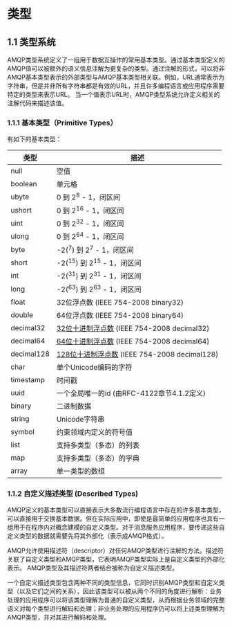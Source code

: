 # 类型

## 1.1 类型系统

AMQP类型系统定义了一组用于数据互操作的常用基本类型。通过基本类型定义的AMQP值可以被额外的语义信息注解为更复杂的类型。通过注解的形式，可以将非AMQP基本类型表示的外部类型与AMQP基本类型相关联。例如，URL通常表示为字符串，但是并非所有字符串都是有效的URL，并且许多编程语言或应用程序需要特定的类型来表示URL。 当一个值表示URL时，AMQP类型系统允许定义相关的注解代码来描述该值。

### 1.1.1 基本类型（Primitive Types）

有如下的基本类型：

|  类型   |  描述  |
|  ----  | ----  |
| null  | 空值 |
| boolean | 单元格 |
| ubyte | 0 到 2<sup>8</sup> - 1，闭区间 |
| ushort | 0 到 2<sup>16</sup> - 1，闭区间 |
| uint | 0 到 2<sup>32</sup> - 1，闭区间 |
| ulong | 0 到 2<sup>64</sup> - 1，闭区间 |
| byte | -2(<sup>7</sup>) 到 2<sup>7</sup> - 1，闭区间 |
| short | -2(<sup>15</sup>) 到 2<sup>15</sup> - 1，闭区间 |
| int | -2(<sup>31</sup>) 到 2<sup>31</sup> - 1，闭区间 |
| long | -2(<sup>63</sup>) 到 2<sup>63</sup> - 1，闭区间 |
| float | 32位浮点数 (IEEE 754-2008 binary32) |
| double | 64位浮点数 (IEEE 754-2008 binary64) |
| decimal32 | [32位十进制浮点数](https://en.wikipedia.org/wiki/Decimal32_floating-point_format) (IEEE 754-2008 decimal32) |
| decimal64 | [64位十进制浮点数](https://en.wikipedia.org/wiki/Decimal64_floating-point_format) (IEEE 754-2008 decimal64) |
| decimal128 | [128位十进制浮点数](https://en.wikipedia.org/wiki/Decimal128_floating-point_format) (IEEE 754-2008 decimal128) |
| char | 单个Unicode编码的字符 |
| timestamp | 时间戳 |
| uuid | 一个全局唯一的id (由RFC-4122章节4.1.2定义) |
| binary | 二进制数据 |
| string | Unicode字符串 |
| symbol | 约束领域内定义的符号值 |
| list |  支持多类型（多态）的列表 |
| map | 支持多类型（多态）的字典 |
| array | 单一类型的数组 |

### 1.1.2 自定义描述类型 (Described Types)

AMQP定义的基本类型可以直接表示大多数流行编程语言中存在的许多基本类型，可以直接用于交换基本数据。但在实际应用中，即使是最简单的应用程序也具有一组用于在程序内对概念建模的自定义类型。对于消息服务应用程序，要传递这些自定义类型的数据就需要先将其外部化（表示成AMQP格式）。

AMQP允许使用描述符（descriptor）对任何AMQP类型进行注解的方法。描述符关联了自定义类型和AMQP类型，它表明AMQP类型实际上是自定义类型的外部化表示。 AMQP类型及其描述符两者结合被称为自定义描述类型。

一个自定义描述类型包含两种不同的类型信息，它同时识别AMQP类型和自定义类型（以及它们之间的关系），因此该类型可以被从两个不同的角度进行解析：业务处理的应用程序可以将该类型理解为普通的自定义类型，从而根据业务领域的完整语义对每个类型进行解码和处理；非业务处理的应用程序仍可以将上述类型理解为AMQP类型，并对其进行解码和处理。